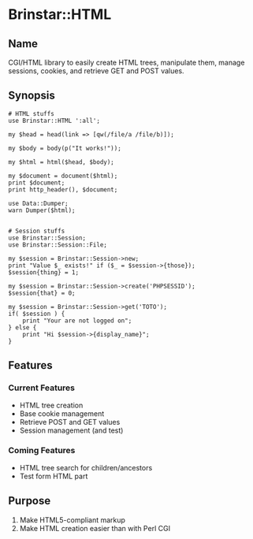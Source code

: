 Brinstar::HTML
==============

Name
----

CGI/HTML library to easily create HTML trees, manipulate them, manage sessions,
cookies, and retrieve GET and POST values.


Synopsis
---------

    # HTML stuffs
    use Brinstar::HTML ':all';

    my $head = head(link => [qw(/file/a /file/b)]);

    my $body = body(p("It works!"));

    my $html = html($head, $body);

    my $document = document($html);
    print $document;
    print http_header(), $document;

    use Data::Dumper;
    warn Dumper($html);


    # Session stuffs
    use Brinstar::Session;
    use Brinstar::Session::File;

    my $session = Brinstar::Session->new;
    print "Value $_ exists!" if ($_ = $session->{those});
    $session{thing} = 1;

    my $session = Brinstar::Session->create('PHPSESSID');
    $session{that} = 0;

    my $session = Brinstar::Session->get('TOTO');
    if( $session ) {
        print "Your are not logged on";
    } else {
        print "Hi $session->{display_name}";
    }


Features
--------

### Current Features
* HTML tree creation
* Base cookie management
* Retrieve POST and GET values
* Session management (and test)


### Coming Features
* HTML tree search for children/ancestors
* Test form HTML part


Purpose
-------

1. Make HTML5-compliant markup
2. Make HTML creation easier than with Perl CGI
